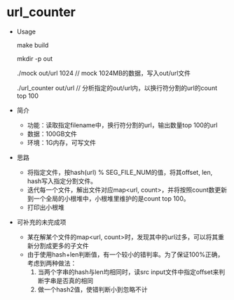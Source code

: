 # url_counter
* Usage

    make build

	mkdir -p out

	./mock out/url 1024   // mock 1024MB的数据，写入out/url文件

	./url_counter out/url  // 分析指定的out/url内，以换行符分割的url的count top 100


* 简介
    * 功能：读取指定filename中，换行符分割的url，输出数量top 100的url  
    * 数据：100GB文件  
    * 环境：1G内存，可写文件
* 思路
    * 将指定文件，按hash(url) % SEG_FILE_NUM的值，将其offset, len, hash写入指定分割文件。  
    * 迭代每一个文件，解出文件对应map<url, count>，并将按照count数更新到一个全局的小根堆中，小根堆里维护的是count top 100。
    * 打印出小根堆

* 可补充的未完成项
    * 某在解某个文件的map<url, count>时，发现其中的url过多，可以将其重新分割成更多的子文件
    * 由于使用hash+len判断值，有一个较小的错判率。为了保证100%正确，考虑到两种做法：
        1. 当两个字串的hash与len均相同时，读src input文件中指定offset来判断字串是否真的相同
        2. 做一个hash2值，使错判断小到忽略不计
